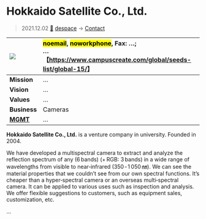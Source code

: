 # Hokkaido Satellite Co., Ltd.
> 2021.12.02 [🚀](../../index/index.md) [despace](../index.md) → [Contact](../contact.md)

|[![](../f/contact//_logo1_thumb.webp)](../f/contact//_logo1.webp)|<mark>noemail</mark>, <mark>noworkphone</mark>, Fax: …;<br> *…*<br> 【<https://www.campuscreate.com/global/seeds-list/global-15/>】|
|:-|:-|
|**Mission**|…|
|**Vision**|…|
|**Values**|…|
|**Business**|Cameras|
|**[MGMT](../mgmt.md)**|…|

**Hokkaido Satellite Co., Ltd.** is a venture company in university. Founded in 2004.

We have developed a multispectral camera to extract and analyze the reflection spectrum of any (6 bands) (+ RGB: 3 bands) in a wide range of wavelengths from visible to near‑infrared (350 ‑ 1 050 ㎚). We can see the material properties that we couldn’t see from our own spectral functions. It’s cheaper than a hyper‑spectral camera or an overseas multi‑spectral camera. It can be applied to various uses such as inspection and analysis. We offer flexible suggestions to customers, such as equipment sales, customization, etc.

<p style="page-break-after:always"> </p>

…
